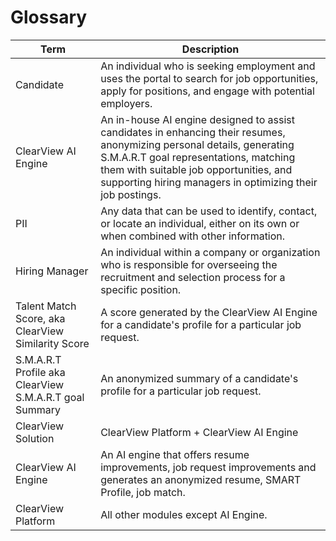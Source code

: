 # Glossary

| Term  | Description |
| --- | --- |
| Candidate | An individual who is seeking employment and uses the portal to search for job opportunities, apply for positions, and engage with potential employers.  |
| ClearView AI Engine  | An in-house AI engine designed to assist candidates in enhancing their resumes, anonymizing personal details, generating S.M.A.R.T goal representations, matching them with suitable job opportunities, and supporting hiring managers in optimizing their job postings.  |
| PII  | Any data that can be used to identify, contact, or locate an individual, either on its own or when combined with other information.   |
| Hiring Manager  | An individual within a company or organization who is responsible for overseeing the recruitment and selection process for a specific position.  |
| Talent Match Score, aka ClearView Similarity Score   | A score generated by the ClearView AI Engine for a candidate's profile for a particular job request.  |
| S.M.A.R.T Profile aka ClearView S.M.A.R.T goal Summary  | An anonymized summary of a candidate's profile for a particular job request.  |
| ClearView Solution  | ClearView Platform + ClearView AI Engine   |
| ClearView AI Engine  | An AI engine that offers resume improvements, job request improvements and generates an anonymized resume, SMART Profile, job match.   |
| ClearView Platform  | All other modules except AI Engine.  |

